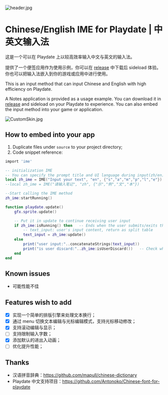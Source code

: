 ![header.jpg](https://github.com/Antonoko/playdate-chinese-IME/blob/main/__asset__/github_header.png?raw=true)

# Chinese/English IME for Playdate | 中英文输入法

这是一个可以在 Playdate 上以较高效率输入中文与英文的输入法。

提供了一个便签应用作为使用示例，你可以在 [release](https://github.com/Antonoko/playdate-chinese-IME/releases/tag/notes) 中下载后 sideload 体验。你也可以把输入法嵌入到你的游戏或应用中进行使用。

This is an input method that can input Chinese and English with high efficiency on Playdate.

A Notes application is provided as a usage example. You can download it in [release](https://github.com/Antonoko/playdate-chinese-IME/releases/tag/notes) and sideload on your Playdate to experience. You can also embed the input method into your game or application.

![CustomSkin.jpg](https://github.com/Antonoko/playdate-chinese-IME/blob/main/__asset__/CustomSkin.png?raw=true)

## How to embed into your app
1. Duplicate files under `source` to your project directory;
2. Code snippet reference:
```lua
import 'ime'

-- initialization IME
-- You can specify the prompt title and UI language during input(zh/en)
local zh_ime = IME("Input your text", "en", {"s","a","m","p","l","e"})
--local zh_ime = IME("请输入笔记", "zh", {"示","例","文","本"})

--Start calling the IME method
zh_ime:startRunning()

function playdate.update()
    gfx.sprite.update()

    -- Put it in update to continue receiving user input
    if zh_ime:isRunning() then   -- Ends when the user submits/exits the input method
        -- text_input: user's input content, return as split table
        text_input = zh_ime:update()
    else
        print("user input:"..concatenateStrings(text_input))
        print("is user discard:"..zh_ime:isUserDiscard())   -- Check whether the user submitted the content normally or discarded it
    end
end
```

## Known issues
- 可能性能不佳

## Features wish to add
- [x] 实现一个简单的排版引擎来处理文本换行；
- [x] 通过 menu 切换文本编辑与光标编辑模式，支持光标移动修改；
- [x] 支持滚动编辑与显示；
- [ ] 支持限制输入字数；
- [x] 添加默认的进出入动画；
- [ ] 优化提升性能；

## Thanks

- 汉语拼音辞典：https://github.com/mapull/chinese-dictionary
- Playdate 中文支持项目：https://github.com/Antonoko/Chinese-font-for-playdate
